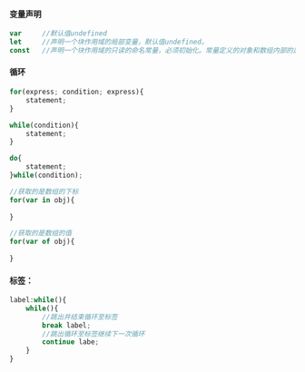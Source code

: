 #### 变量声明

```javascript
var		//默认值undefined
let		//声明一个块作用域的局部变量，默认值undefined。
const	//声明一个块作用域的只读的命名常量，必须初始化。常量定义的对象和数组内部的属性是可以更改的。
```

#### 循环

```javascript
for(express; condition; express){
    statement;
}

while(condition){
 	statement;     
}

do{
    statement;
}while(condition);

//获取的是数组的下标
for(var in obj){
    
}

//获取的是数组的值
for(var of obj){
    
}
```

#### 标签：

```javascript
label:while(){
    while(){
    	//跳出并结束循环至标签
        break label;
    	//跳出循环至标签继续下一次循环
    	continue labe;
    }
}
```

